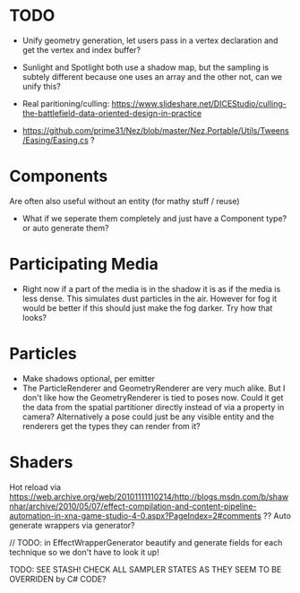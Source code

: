 # TODO

- Unify geometry generation, let users pass in a vertex declaration and get the vertex and index buffer?

- Sunlight and Spotlight both use a shadow map, but the sampling is subtely different because one uses an array and the other not, can we unify this?

- Real paritioning/culling: https://www.slideshare.net/DICEStudio/culling-the-battlefield-data-oriented-design-in-practice

- https://github.com/prime31/Nez/blob/master/Nez.Portable/Utils/Tweens/Easing/Easing.cs ?

# Components
Are often also useful without an entity (for mathy stuff / reuse)
- What if we seperate them completely and just have a Component<T> type? or auto generate them?

# Participating Media
- Right now if a part of the media is in the shadow it is as if the media is less dense. This simulates dust particles in the air.
However for fog it would be better if this should just make the fog darker. Try how that looks?

# Particles
- Make shadows optional, per emitter
- The ParticleRenderer and GeometryRenderer are very much alike. But I don't like how the GeometryRenderer is tied to
poses now. Could it get the data from the spatial partitioner directly instead of via a property in camera? Alternatively a
pose could just be any visible entity and the renderers get the types they can render from it?


# Shaders
Hot reload via https://web.archive.org/web/20101111110214/http://blogs.msdn.com/b/shawnhar/archive/2010/05/07/effect-compilation-and-content-pipeline-automation-in-xna-game-studio-4-0.aspx?PageIndex=2#comments
??
Auto generate wrappers via generator?

// TODO: in EffectWrapperGenerator beautify and generate fields for each technique so we don't have to look it up!

TODO: SEE STASH!
CHECK ALL SAMPLER STATES AS THEY SEEM TO BE OVERRIDEN by C# CODE?